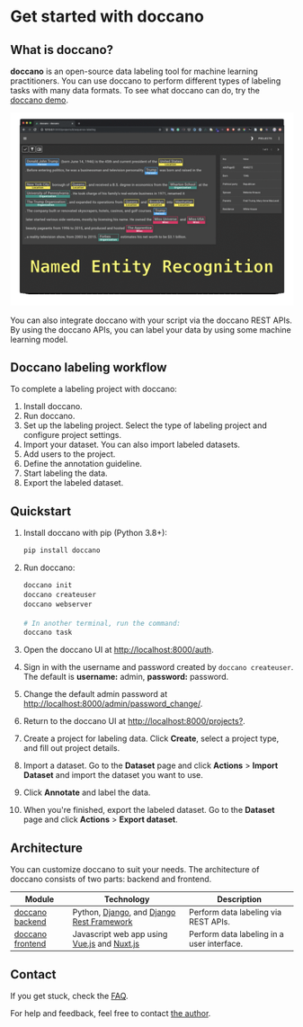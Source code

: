 # Get started with doccano

## What is doccano?

**doccano** is an open-source data labeling tool for machine learning practitioners. You can use doccano to perform different types of labeling tasks with many data formats. To see what doccano can do, try the [doccano demo](http://doccano.herokuapp.com).

![Demo image](https://raw.githubusercontent.com/doccano/doccano/master/docs/images/demo/demo.gif)

You can also integrate doccano with your script via the doccano REST APIs. By using the doccano APIs, you can label your data by using some machine learning model.

## Doccano labeling workflow

To complete a labeling project with doccano:

1. Install doccano.
2. Run doccano.
3. Set up the labeling project. Select the type of labeling project and configure project settings.
4. Import your dataset. You can also import labeled datasets.
5. Add users to the project.
6. Define the annotation guideline.
7. Start labeling the data.
8. Export the labeled dataset.

## Quickstart

1. Install doccano with pip (Python 3.8+):

   ```bash
   pip install doccano
   ```

2. Run doccano:

   ```bash
   doccano init
   doccano createuser
   doccano webserver

   # In another terminal, run the command:
   doccano task
   ```

3. Open the doccano UI at <http://localhost:8000/auth>.
4. Sign in with the username and password created by `doccano createuser`. The default is **username:** admin, **password:** password.

5. Change the default admin password at <http://localhost:8000/admin/password_change/>.

6. Return to the doccano UI at <http://localhost:8000/projects?>. 
7. Create a project for labeling data. Click **Create**, select a project type, and fill out project details.
8. Import a dataset. Go to the **Dataset** page and click **Actions** >  **Import Dataset** and import the dataset you want to use.
9. Click **Annotate** and label the data.
10. When you're finished, export the labeled dataset. Go to the **Dataset** page and click **Actions** > **Export dataset**.

## Architecture

You can customize doccano to suit your needs. The architecture of doccano consists of two parts: backend and frontend.

|      Module      |                 Technology                  |                Description                 |
| ---------------- | ------------------------------------------- | ------------------------------------------ |
| [doccano backend](https://github.com/doccano/doccano/tree/master/backend)  | Python, [Django](https://www.djangoproject.com/), and [Django Rest Framework](https://www.django-rest-framework.org/)   | Perform data labeling via REST APIs.              |
| [doccano frontend](https://github.com/doccano/doccano/tree/master/frontend) | Javascript web app using [Vue.js](https://vuejs.org/) and [Nuxt.js](https://nuxtjs.org/) | Perform data labeling in a user interface. |

## Contact
If you get stuck, check the [FAQ](../docs/faq.md).

For help and feedback, feel free to contact [the author](https://github.com/Hironsan).
